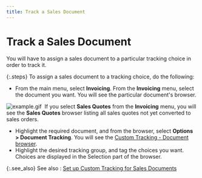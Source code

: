 ```yaml
---
title: Track a Sales Document
---
```


# Track a Sales Document


You will have to assign a sales document to a particular tracking choice  in order to track it.


{:.steps}
To assign a sales document to a tracking  choice, do the following:

- From the main  menu, select **Invoicing**. From the  **Invoicing** menu, select the document  you want. You will see the particular document's browser.



![example.gif]({{site.ct_baseurl}}/img/example.gif)  If  you select **Sales Quotes** from the  **Invoicing** menu, you will see the  **Sales Quotes** browser listing all  sales quotes not yet converted to sales orders.

- Highlight the  required document, and from the browser, select **Options 
 &gt; Document Tracking**. You will see the [Custom  Tracking - Document browser]({{site.ct_baseurl}}/document-tracking/tracking-sales-documents/the_custom_tracking_document_browser_1.html).
- Highlight the  desired tracking group, and tag the choices you want. Choices are displayed  in the Selection part of the browser.



{:.see_also}
See also
: [Set  up Custom Tracking for Sales Documents]({{site.ct_baseurl}}/document-tracking/tracking-sales-documents/set_up_custom_tracking_for_sales_documents.html)
